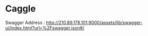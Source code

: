 # Caggle

Swagger Address : http://210.89.178.101:9000/assets/lib/swagger-ui/index.html?url=%2Fswagger.json#/
